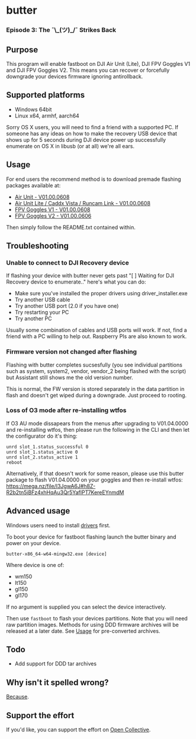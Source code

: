 # butter
### Episode 3: The ¯\\\_(ツ)_/¯ Strikes Back

## Purpose
This program will enable fastboot on DJI Air Unit (Lite), DJI FPV Goggles V1 and DJI FPV Goggles V2. This means you can recover or forcefully downgrade your devices firmware ignoring antirollback.

## Supported platforms
- Windows 64bit
- Linux x64, armhf, aarch64

Sorry OS X users, you will need to find a friend with a supported PC. If someone has any ideas on how to make the recovery USB device that shows up for 5 seconds during DJI device power up successfully enumerate on OS X in libusb (or at all) we're all ears.

## Usage
For end users the recommend method is to download premade flashing packages available at:
- [Air Unit - V01.00.0608](https://mega.nz/file/4ygSlZLZ#ZJ7aEwO0s-1ucK1QJTDf1gzA6ZXRncBP_8IH0U_5iQQ)
- [Air Unit Lite / Caddx Vista / Runcam Link - V01.00.0608](https://mega.nz/file/4yoAnDKZ#WB4n3KlsB69nIAt1p2gIdqZEsnNf_u1UgO0xPG9Oqx4)
- [FPV Goggles V1 - V01.00.0608](https://mega.nz/file/YnI0TJYB#FVGdEwXERCzGnJCWPdDLZg2U2VWGJUZWo52WYCHyQkM)
- [FPV Goggles V2 - V01.00.0606](https://mega.nz/file/Uz4V1L4Q#XQAXasHy95XYuhj1Mc4yac5Gg-uX2kmrmay_yr92_iI)

Then simply follow the README.txt contained within.

## Troubleshooting

### Unable to connect to DJI Recovery device

If flashing your device with butter never gets past "[ ] Waiting for DJI Recovery device to enumerate.." here's what you can do:
- Make sure you've installed the proper drivers using driver_installer.exe
- Try another USB cable
- Try another USB port (2.0 if you have one) 
- Try restarting your PC
- Try another PC

Usually some combination of cables and USB ports will work. If not, find a friend with a PC willing to help out. Raspberry PIs are also known to work. 

### Firmware version not changed after flashing

Flashing with butter completes sucsesfully (you see individual partitions such as system, system2, vendor, vendor_2 being flashed with the script) but Assistant still shows me the old version number.

This is normal, the FW version is stored separately in the data partition in flash and doesn't get wiped during a downgrade. Just proceed to rooting.

### Loss of O3 mode after re-installing wtfos

If O3 AU mode dissapears from the menus after upgrading to V01.04.0000 and re-installing wtfos, then please run the following in the CLI and then let the configurator do it's thing:
```
unrd slot_1.status_successful 0
unrd slot_1.status_active 0
unrd slot_2.status_active 1
reboot
```

Alternatively, if that doesn't work for some reason, please use this butter package to flash V01.04.0000 on your goggles and then re-install wtfos: https://mega.nz/file/I3JgwA6J#h8Z-R2b2tn5iBFz4xhHqAu3Qr5YafIPT7KereEYnmdM

## Advanced usage

Windows users need to install [drivers](https://github.com/fpv-wtf/driver-installer) first.

To boot your device for fastboot flashing launch the butter binary and power on your device.

```
butter-x86_64-w64-mingw32.exe [device]
```
Where device is one of:
- wm150
- lt150
- gl150
- gl170

If no argument is supplied you can select the device interactively.

Then use `fastboot` to flash your devices partitions. Note that you will need raw partition images. Methods for using DDD firmware archives will be released at a later date. See [Usage](#Usage) for pre-converted archives.

## Todo
- Add support for DDD tar archives

## Why isn't it spelled wrong?
[Because](https://www.youtube.com/watch?v=3ds0vWfoTwU).

## Support the effort
If you'd like, you can support the effort on [Open Collective](https://opencollective.com/fpv-wtf/donate?amount=10).
